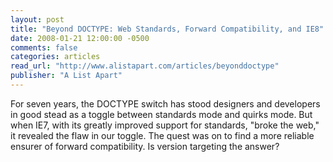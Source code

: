 ```yaml
---
layout: post
title: "Beyond DOCTYPE: Web Standards, Forward Compatibility, and IE8"
date: 2008-01-21 12:00:00 -0500
comments: false
categories: articles
read_url: "http://www.alistapart.com/articles/beyonddoctype"
publisher: "A List Apart"
---
```


For seven years, the DOCTYPE switch has stood designers and developers in good stead as a toggle between standards mode and quirks mode. But when IE7, with its greatly improved support for standards, "broke the web," it revealed the flaw in our toggle. The quest was on to find a more reliable ensurer of forward compatibility. Is version targeting the answer?